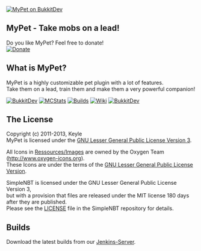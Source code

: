 [![MyPet on BukkitDev][Banner]][BukkitDev]
## MyPet - Take mobs on a lead!

Do you like MyPet? Feel free to donate!<br />
[![Donate](https://www.paypalobjects.com/en_US/i/btn/btn_donate_LG.gif)][Donate]

## What is MyPet?
MyPet is a highly customizable pet plugin with a lot of features.<br />
Take them on a lead, train them and make them a very powerful companion!

[![BukkitDev][Logo]][BukkitDev]
[![MCStats][MCStatsImage]][MCStats]
[![Builds][BuildsImage]][Builds]
[![Wiki][WikiImage]][Wiki]
[![BukkitDev][BukkitDevImage]][BukkitDev]

## The License
Copyright (c) 2011-2013, Keyle<br />
MyPet is licensed under the [GNU Lesser General Public License Version 3][License].

All Icons in [Ressources/Images] are owned by the Oxygen Team (http://www.oxygen-icons.org).<br />
These Icons are under the terms of the [GNU Lesser General Public License Version][License].

SimpleNBT is licensed under the GNU Lesser General Public License Version 3,<br />
but with a provision that files are released under the MIT license 180 days after they are published.<br />
Please see the [LICENSE][SimpleNBTLicense] file in the SimpleNBT repository for details.

## Builds
Download the latest builds from our [Jenkins-Server][Builds].


[Logo]: http://dl.keyle.de/images/logo.png
[Banner]: http://dl.keyle.de/images/banner.png
[License]: http://www.gnu.org/licenses/lgpl.html
[SimpleNBTLicense]: https://raw.github.com/SpoutDev/SimpleNBT/master/LICENSE.txt
[Ressources/Images]: https://github.com/xXKeyleXx/MyPet/tree/master/src/main/resources/images
[Donate]: http://www.paypal.com/cgi-bin/webscr?cmd=_s-xclick&hosted_button_id=TZD8FU8QMW53A&item_name=Donation+for+MyPet
[MCStats]: http://mcstats.org/plugin/MyPet
[MCStatsImage]: http://dl.keyle.de/images/metrics.png
[Builds]: http://build.keyle.de/job/MyPet/
[BuildsImage]: http://dl.keyle.de/images/devbuilds.png
[Wiki]: http://mypet.keyle.de/
[WikiImage]: http://dl.keyle.de/images/wiki.png
[BukkitDev]: http://dev.bukkit.org/server-mods/mywolf/
[BukkitDevImage]: http://dl.keyle.de/images/bukkitdev.png